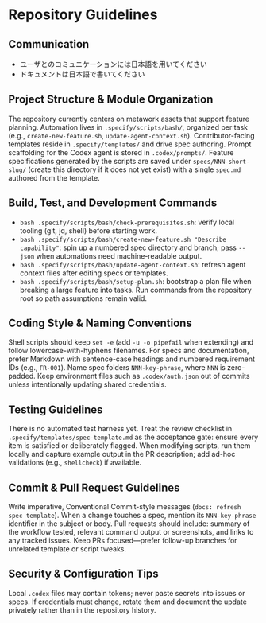 # Repository Guidelines

## Communication

- ユーザとのコミュニケーションには日本語を用いてください
- ドキュメントは日本語で書いてください

## Project Structure & Module Organization

The repository currently centers on metawork assets that support feature planning. Automation lives in `.specify/scripts/bash/`, organized per task (e.g., `create-new-feature.sh`, `update-agent-context.sh`). Contributor-facing templates reside in `.specify/templates/` and drive spec authoring. Prompt scaffolding for the Codex agent is stored in `.codex/prompts/`. Feature specifications generated by the scripts are saved under `specs/NNN-short-slug/` (create this directory if it does not yet exist) with a single `spec.md` authored from the template.

## Build, Test, and Development Commands

- `bash .specify/scripts/bash/check-prerequisites.sh`: verify local tooling (git, jq, shell) before starting work.
- `bash .specify/scripts/bash/create-new-feature.sh "Describe capability"`: spin up a numbered spec directory and branch; pass `--json` when automations need machine-readable output.
- `bash .specify/scripts/bash/update-agent-context.sh`: refresh agent context files after editing specs or templates.
- `bash .specify/scripts/bash/setup-plan.sh`: bootstrap a plan file when breaking a large feature into tasks.
  Run commands from the repository root so path assumptions remain valid.

## Coding Style & Naming Conventions

Shell scripts should keep `set -e` (add `-u -o pipefail` when extending) and follow lowercase-with-hyphens filenames. For specs and documentation, prefer Markdown with sentence-case headings and numbered requirement IDs (e.g., `FR-001`). Name spec folders `NNN-key-phrase`, where `NNN` is zero-padded. Keep environment files such as `.codex/auth.json` out of commits unless intentionally updating shared credentials.

## Testing Guidelines

There is no automated test harness yet. Treat the review checklist in `.specify/templates/spec-template.md` as the acceptance gate: ensure every item is satisfied or deliberately flagged. When modifying scripts, run them locally and capture example output in the PR description; add ad-hoc validations (e.g., `shellcheck`) if available.

## Commit & Pull Request Guidelines

Write imperative, Conventional Commit-style messages (`docs: refresh spec template`). When a change touches a spec, mention its `NNN-key-phrase` identifier in the subject or body. Pull requests should include: summary of the workflow tested, relevant command output or screenshots, and links to any tracked issues. Keep PRs focused—prefer follow-up branches for unrelated template or script tweaks.

## Security & Configuration Tips

Local `.codex` files may contain tokens; never paste secrets into issues or specs. If credentials must change, rotate them and document the update privately rather than in the repository history.
